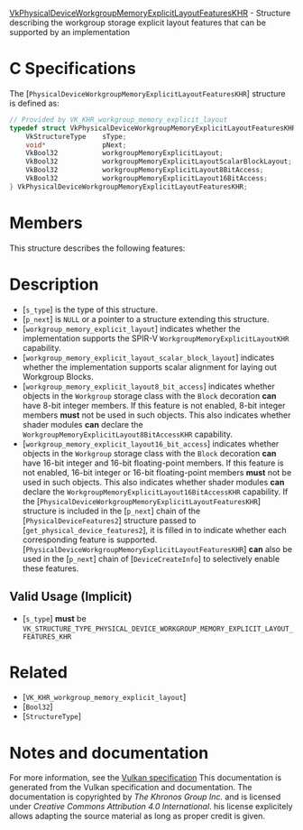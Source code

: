 [VkPhysicalDeviceWorkgroupMemoryExplicitLayoutFeaturesKHR](https://www.khronos.org/registry/vulkan/specs/1.3-extensions/man/html/VkPhysicalDeviceWorkgroupMemoryExplicitLayoutFeaturesKHR.html) - Structure describing the workgroup storage explicit layout features that can be supported by an implementation

# C Specifications
The [`PhysicalDeviceWorkgroupMemoryExplicitLayoutFeaturesKHR`] structure
is defined as:
```c
// Provided by VK_KHR_workgroup_memory_explicit_layout
typedef struct VkPhysicalDeviceWorkgroupMemoryExplicitLayoutFeaturesKHR {
    VkStructureType    sType;
    void*              pNext;
    VkBool32           workgroupMemoryExplicitLayout;
    VkBool32           workgroupMemoryExplicitLayoutScalarBlockLayout;
    VkBool32           workgroupMemoryExplicitLayout8BitAccess;
    VkBool32           workgroupMemoryExplicitLayout16BitAccess;
} VkPhysicalDeviceWorkgroupMemoryExplicitLayoutFeaturesKHR;
```

# Members
This structure describes the following features:

# Description
- [`s_type`] is the type of this structure.
- [`p_next`] is `NULL` or a pointer to a structure extending this structure.
- [`workgroup_memory_explicit_layout`] indicates whether the implementation supports the SPIR-V `WorkgroupMemoryExplicitLayoutKHR` capability.
- [`workgroup_memory_explicit_layout_scalar_block_layout`] indicates whether the implementation supports scalar alignment for laying out Workgroup Blocks.
- [`workgroup_memory_explicit_layout8_bit_access`] indicates whether objects in the `Workgroup` storage class with the `Block` decoration  **can**  have 8-bit integer members. If this feature is not enabled, 8-bit integer members  **must**  not be used in such objects. This also indicates whether shader modules  **can**  declare the `WorkgroupMemoryExplicitLayout8BitAccessKHR` capability.
- [`workgroup_memory_explicit_layout16_bit_access`] indicates whether objects in the `Workgroup` storage class with the `Block` decoration  **can**  have 16-bit integer and 16-bit floating-point members. If this feature is not enabled, 16-bit integer or 16-bit floating-point members  **must**  not be used in such objects. This also indicates whether shader modules  **can**  declare the `WorkgroupMemoryExplicitLayout16BitAccessKHR` capability.
If the [`PhysicalDeviceWorkgroupMemoryExplicitLayoutFeaturesKHR`] structure is included in the [`p_next`] chain of the
[`PhysicalDeviceFeatures2`] structure passed to
[`get_physical_device_features2`], it is filled in to indicate whether each
corresponding feature is supported.
[`PhysicalDeviceWorkgroupMemoryExplicitLayoutFeaturesKHR`] **can**  also be used in the [`p_next`] chain of
[`DeviceCreateInfo`] to selectively enable these features.
## Valid Usage (Implicit)
-  [`s_type`] **must**  be `VK_STRUCTURE_TYPE_PHYSICAL_DEVICE_WORKGROUP_MEMORY_EXPLICIT_LAYOUT_FEATURES_KHR`

# Related
- [`VK_KHR_workgroup_memory_explicit_layout`]
- [`Bool32`]
- [`StructureType`]

# Notes and documentation
For more information, see the [Vulkan specification](https://www.khronos.org/registry/vulkan/specs/1.3-extensions/html/vkspec.html)
This documentation is generated from the Vulkan specification and documentation.
The documentation is copyrighted by *The Khronos Group Inc.* and is licensed under *Creative Commons Attribution 4.0 International*.
his license explicitely allows adapting the source material as long as proper credit is given.
        